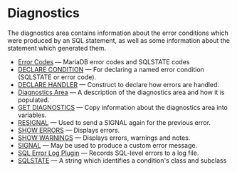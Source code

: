 # Diagnostics

The diagnostics area contains information about the error conditions which were produced by an SQL statement, as well as some information about the statement which generated them.

- [Error Codes](/kb/en/library/training-tutorials/advanced-mariadb-articles/development-articles/mariadb-internals-documentation/using-mariadb-with-your-programs-api/error-codes/) — MariaDB error codes and SQLSTATE codes
- [DECLARE CONDITION](/programming-customizing-mariadb/programmatic-compound-statements/declare-condition/) — For declaring a named error condition (SQLSTATE or error code).
- [DECLARE HANDLER](/programming-customizing-mariadb/programmatic-compound-statements/declare-handler/) — Construct to declare how errors are handled.
- [Diagnostics Area](/programming-customizing-mariadb/programmatic-compound-statements/programmatic-compound-statements-diagnostics/diagnostics-area/) — A description of the diagnostics area and how it is populated.
- [GET DIAGNOSTICS](/programming-customizing-mariadb/programmatic-compound-statements/programmatic-compound-statements-diagnostics/get-diagnostics/) — Copy information about the diagnostics area into variables.
- [RESIGNAL](/programming-customizing-mariadb/programmatic-compound-statements/resignal/) — Used to send a SIGNAL again for the previous error.
- [SHOW ERRORS](/sql-statements-structure/sql-statements/administrative-sql-statements/show/show-errors/) — Displays errors.
- [SHOW WARNINGS](/sql-statements-structure/sql-statements/administrative-sql-statements/show/show-warnings/) — Displays errors, warnings and notes.
- [SIGNAL](/programming-customizing-mariadb/programmatic-compound-statements/signal/) — May be used to produce a custom error message.
- [SQL Error Log Plugin](/mariadb-administration/server-monitoring-logs/sql-error-log-plugin/) — Records SQL-level errors to a log file.
- [SQLSTATE](/programming-customizing-mariadb/programmatic-compound-statements/programmatic-compound-statements-diagnostics/sqlstate/) — A string which identifies a condition's class and subclass